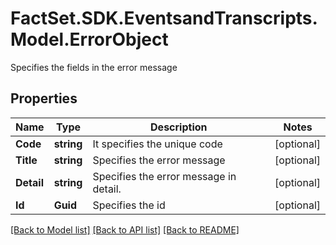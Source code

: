 # FactSet.SDK.EventsandTranscripts.Model.ErrorObject
Specifies the fields in the error message

## Properties

Name | Type | Description | Notes
------------ | ------------- | ------------- | -------------
**Code** | **string** | It specifies the unique code | [optional] 
**Title** | **string** |  Specifies the error message | [optional] 
**Detail** | **string** | Specifies the error message in detail. | [optional] 
**Id** | **Guid** | Specifies the id | [optional] 

[[Back to Model list]](../README.md#documentation-for-models) [[Back to API list]](../README.md#documentation-for-api-endpoints) [[Back to README]](../README.md)

